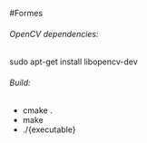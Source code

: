 #Formes

<h6>OpenCV dependencies:</h6>

sudo apt-get install libopencv-dev

<h6>Build:</h6>

* cmake .
* make
* ./{executable}
